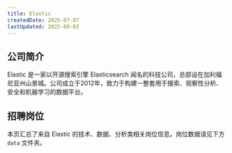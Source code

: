 ```yaml
---
title: Elastic
createdDate: 2025-07-07
lastUpdated: 2025-09-03
---
```


## 公司简介
Elastic 是一家以开源搜索引擎 Elasticsearch 闻名的科技公司，总部设在加利福尼亚州山景城。公司成立于2012年，致力于构建一整套用于搜索、观察性分析、安全和机器学习的数据平台。

## 招聘岗位
本页汇总了来自 Elastic 的技术、数据、分析类相关岗位信息。岗位数据请见下方 `data` 文件夹。